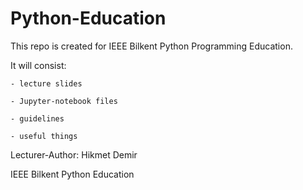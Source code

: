 # Python-Education

This repo is created for IEEE Bilkent Python Programming Education. 

It will consist: 

    - lecture slides

    - Jupyter-notebook files

    - guidelines

    - useful things


Lecturer-Author: Hikmet Demir

IEEE Bilkent Python Education
